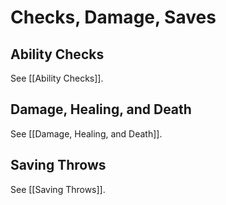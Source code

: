 # Checks, Damage, Saves

## Ability Checks

See [[Ability Checks]].

## Damage, Healing, and Death

See [[Damage, Healing, and Death]].

## Saving Throws

See [[Saving Throws]].